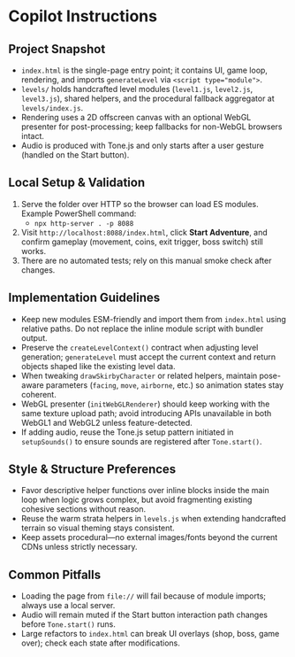 # Copilot Instructions

## Project Snapshot
- `index.html` is the single-page entry point; it contains UI, game loop, rendering, and imports `generateLevel` via `<script type="module">`.
- `levels/` holds handcrafted level modules (`level1.js`, `level2.js`, `level3.js`), shared helpers, and the procedural fallback aggregator at `levels/index.js`.
- Rendering uses a 2D offscreen canvas with an optional WebGL presenter for post-processing; keep fallbacks for non-WebGL browsers intact.
- Audio is produced with Tone.js and only starts after a user gesture (handled on the Start button).

## Local Setup & Validation
1. Serve the folder over HTTP so the browser can load ES modules. Example PowerShell command:
   - `npx http-server . -p 8088`
2. Visit `http://localhost:8088/index.html`, click **Start Adventure**, and confirm gameplay (movement, coins, exit trigger, boss switch) still works.
3. There are no automated tests; rely on this manual smoke check after changes.

## Implementation Guidelines
- Keep new modules ESM-friendly and import them from `index.html` using relative paths. Do not replace the inline module script with bundler output.
- Preserve the `createLevelContext()` contract when adjusting level generation; `generateLevel` must accept the current context and return objects shaped like the existing level data.
- When tweaking `drawSkirbyCharacter` or related helpers, maintain pose-aware parameters (`facing`, `move`, `airborne`, etc.) so animation states stay coherent.
- WebGL presenter (`initWebGLRenderer`) should keep working with the same texture upload path; avoid introducing APIs unavailable in both WebGL1 and WebGL2 unless feature-detected.
- If adding audio, reuse the Tone.js setup pattern initiated in `setupSounds()` to ensure sounds are registered after `Tone.start()`.

## Style & Structure Preferences
- Favor descriptive helper functions over inline blocks inside the main loop when logic grows complex, but avoid fragmenting existing cohesive sections without reason.
- Reuse the warm strata helpers in `levels.js` when extending handcrafted terrain so visual theming stays consistent.
- Keep assets procedural—no external images/fonts beyond the current CDNs unless strictly necessary.

## Common Pitfalls
- Loading the page from `file://` will fail because of module imports; always use a local server.
- Audio will remain muted if the Start button interaction path changes before `Tone.start()` runs.
- Large refactors to `index.html` can break UI overlays (shop, boss, game over); check each state after modifications.
